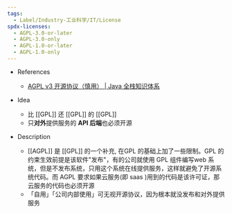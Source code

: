 ```yaml
---
tags:
  - Label/Industry-工业科学/IT/License
spdx-licenses:
  - AGPL-3.0-or-later
  - AGPL-3.0-only 
  - AGPL-1.0-or-later
  - AGPL-1.0-only
---
```


- References
    - [AGPL v3 开源协议（慎用） | Java 全栈知识体系](https://pdai.tech/md/dev-spec/opensource/dev-agpl.html)

- Idea
    - 比 [[GPL]] 还 [[GPL]] 的 [[GPL]]
    - 只**对外**提供服务的 **API 后端**也必须开源

- Description
    - [[AGPL]] 是 [[GPL]] 的一个补充, 在GPL 的基础上加了一些限制。GPL 的约束生效前提是该软件"发布"，有的公司就使用 GPL 组件编写web 系统，但是不发布系统，只用这个系统在线提供服务，这样就避免了开源系统代码。而 AGPL 要求如果云服务(即 saas )用到的代码是该许可证，那云服务的代码也必须开源
    - 「自用」「公司内部使用」可无视开源协议，因为根本就没发布和对外提供服务
